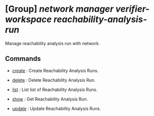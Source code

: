 # [Group] _network manager verifier-workspace reachability-analysis-run_

Manage reachability analysis run with network.

## Commands

- [create](/Commands/network/manager/verifier-workspace/reachability-analysis-run/_create.md)
: Create Reachability Analysis Runs.

- [delete](/Commands/network/manager/verifier-workspace/reachability-analysis-run/_delete.md)
: Delete Reachability Analysis Run.

- [list](/Commands/network/manager/verifier-workspace/reachability-analysis-run/_list.md)
: List list of Reachability Analysis Runs.

- [show](/Commands/network/manager/verifier-workspace/reachability-analysis-run/_show.md)
: Get Reachability Analysis Run.

- [update](/Commands/network/manager/verifier-workspace/reachability-analysis-run/_update.md)
: Update Reachability Analysis Runs.
